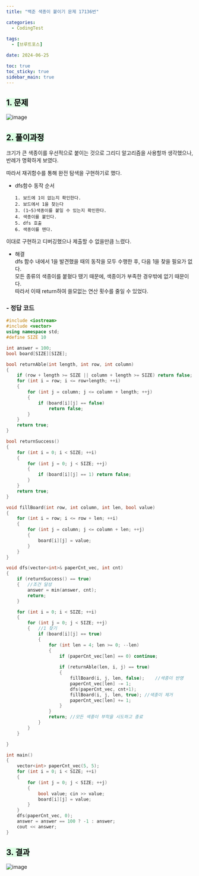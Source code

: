 ```yaml
---
title: "백준 색종이 붙이기 문제 17136번"

categories:
  - CodingTest
 
tags:
  - [브루트포스]

date: 2024-06-25

toc: true
toc_sticky: true
sidebar_main: true
---
```


## <mark style = "background-color : #dcffe4">1. 문제

![image](https://github.com/chodott/chodott.github.io/assets/89974193/619c196c-1311-4475-be80-f2709787cf48)


## <mark style = "background-color : #dcffe4">2. 풀이과정 

크기가 큰 색종이를 우선적으로 붙이는 것으로 그리디 알고리즘을 사용할까 생각했으나, 반례가 명확하게 보였다. <br>

따라서 재귀함수를 통해 완전 탐색을 구현하기로 했다.

- dfs함수 동작 순서

      1. 보드에 1이 없는지 확인한다.
      2. 보드에서 1을 찾는다
      3. (1~5)색종이를 붙일 수 있는지 확인한다.
      4. 색종이를 붙인다.
      5. dfs 호출
      6. 색종이를 뗀다.

이대로 구현하고 디버깅했으나 제출할 수 없을만큼 느렸다.

- 해결<br>
  dfs 함수 내에서 1을 발견했을 때의 동작을 모두 수행한 후, 다음 1을 찾을 필요가 없다. <br>
  모든 종류의 색종이를 붙혔다 뗐기 때문에, 색종이가 부족한 경우밖에 없기 때문이다. <br>
  따라서 이때 return하여 쓸모없는 연산 횟수를 줄일 수 있었다.



### - **정답 코드**

```c++
#include <iostream>
#include <vector>
using namespace std;
#define SIZE 10

int answer = 100;
bool board[SIZE][SIZE];

bool returnAble(int length, int row, int column)
{
	if (row + length >= SIZE || column + length >= SIZE) return false;
	for (int i = row; i <= row+length; ++i)
	{
		for (int j = column; j <= column + length; ++j)
		{
			if (board[i][j] == false) 
				return false;
		}
	}
	return true;
}

bool returnSuccess()
{
	for (int i = 0; i < SIZE; ++i)
	{
		for (int j = 0; j < SIZE; ++j)
		{
			if (board[i][j] == 1) return false;
		}
	}
	return true;
}

void fillBoard(int row, int column, int len, bool value)
{
	for (int i = row; i <= row + len; ++i)
	{
		for (int j = column; j <= column + len; ++j)
		{
			board[i][j] = value;
		}
	}
}

void dfs(vector<int>& paperCnt_vec, int cnt)
{
	if (returnSuccess() == true)
	{	//조건 달성
		answer = min(answer, cnt);
		return;
	}

	for (int i = 0; i < SIZE; ++i)
	{
		for (int j = 0; j < SIZE; ++j)
		{	//1 찾기
			if (board[i][j] == true)
			{
				for (int len = 4; len >= 0; --len)
				{
					if (paperCnt_vec[len] == 0) continue;
		
					if (returnAble(len, i, j) == true)
					{
						fillBoard(i, j, len, false);	//색종이 반영
						paperCnt_vec[len] -= 1;
						dfs(paperCnt_vec, cnt+1);
						fillBoard(i, j, len, true);	//색종이 제거
						paperCnt_vec[len] += 1;
					}
				}
				return;	//모든 색종이 부착을 시도하고 종료
			}
		}
	}

}

int main()
{
	vector<int> paperCnt_vec(5, 5);
	for (int i = 0; i < SIZE; ++i)
	{
		for (int j = 0; j < SIZE; ++j)
		{
			bool value; cin >> value;
			board[i][j] = value;
		}
	}
	dfs(paperCnt_vec, 0);
	answer = answer == 100 ? -1 : answer;
	cout << answer;
}
```

## <mark style = "background-color : #dcffe4">3. 결과

![image](https://github.com/chodott/chodott.github.io/assets/89974193/0581a72d-d616-45ef-b871-f924a8360236)


